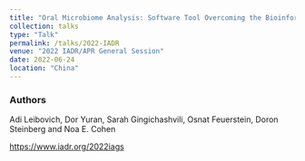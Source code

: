 ```yaml
---
title: "Oral Microbiome Analysis: Software Tool Overcoming the Bioinformatics Entry Barrier"
collection: talks
type: "Talk"
permalink: /talks/2022-IADR
venue: "2022 IADR/APR General Session"
date: 2022-06-24
location: "China"
---
```


### Authors
Adi Leibovich, Dor Yuran, Sarah Gingichashvili, Osnat Feuerstein, Doron Steinberg and Noa E. Cohen

https://www.iadr.org/2022iags
